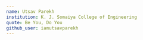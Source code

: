 ```yaml
---
name: Utsav Parekh
institution: K. J. Somaiya College of Engineering
quote: Be You, Do You
github_user: iamutsavparekh
---
```

